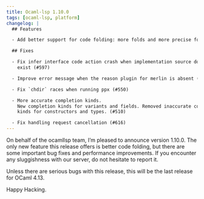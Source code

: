 ```yaml
---
title: Ocaml-lsp 1.10.0
tags: [ocaml-lsp, platform]
changelog: |
  ## Features

  - Add better support for code folding: more folds and more precise folds

  ## Fixes

  - Fix infer interface code action crash when implementation source does not
    exist (#597)

  - Improve error message when the reason plugin for merlin is absent (#608)

  - Fix `chdir` races when running ppx (#550)

  - More accurate completion kinds.
    New completion kinds for variants and fields. Removed inaccurate completion
    kinds for constructors and types. (#510)

  - Fix handling request cancellation (#616)
---
```


On behalf of the ocamllsp team, I’m pleased to announce version 1.10.0. The only new feature this release offers is better code folding, but there are some important bug fixes and performance improvements. If you encounter any sluggishness with our server, do not hesitate to report it.

Unless there are serious bugs with this release, this will be the last release for OCaml 4.13.

Happy Hacking.


